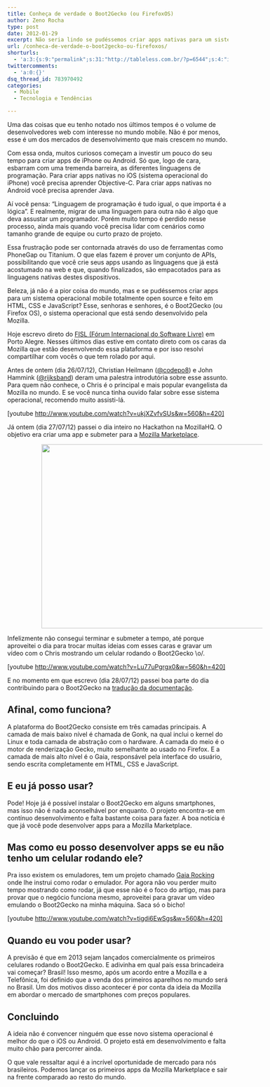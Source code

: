 ```yaml
---
title: Conheça de verdade o Boot2Gecko (ou FirefoxOS)
author: Zeno Rocha
type: post
date: 2012-01-29
excerpt: Não seria lindo se pudéssemos criar apps nativas para um sistema operacional mobile totalmente open source e feito em HTML, CSS e JavaScript? Bom, agora você já pode.
url: /conheca-de-verdade-o-boot2gecko-ou-firefoxos/
shorturls:
  - 'a:3:{s:9:"permalink";s:31:"http://tableless.com.br/?p=6544";s:4:"isgd";s:19:"http://is.gd/xFnVGy";s:7:"tinyurl";s:26:"http://tinyurl.com/d7485xc";}'
twittercomments:
  - 'a:0:{}'
dsq_thread_id: 783970492
categories:
  - Mobile
  - Tecnologia e Tendências

---
```

Uma das coisas que eu tenho notado nos últimos tempos é o volume de desenvolvedores web com interesse no mundo mobile. Não é por menos, esse é um dos mercados de desenvolvimento que mais crescem no mundo.

Com essa onda, muitos curiosos começam a investir um pouco do seu tempo para criar apps de iPhone ou Android. Só que, logo de cara, esbarram com uma tremenda barreira, as diferentes linguagens de programação. Para criar apps nativas no iOS (sistema operacional do iPhone) você precisa aprender Objective-C. Para criar apps nativas no Android você precisa aprender Java.

Aí você pensa: &#8220;Linguagem de programação é tudo igual, o que importa é a lógica&#8221;. E realmente, migrar de uma linguagem para outra não é algo que deva assustar um programador. Porém muito tempo é perdido nesse processo, ainda mais quando você precisa lidar com cenários como tamanho grande de equipe ou curto prazo de projeto.

Essa frustração pode ser contornada através do uso de ferramentas como PhoneGap ou Titanium. O que elas fazem é prover um conjunto de APIs, possibilitando que você crie seus apps usando as linguagens que já está acostumado na web e que, quando finalizados, são empacotados para as linguagens nativas destes dispositivos.

Beleza, já não é a pior coisa do mundo, mas e se pudéssemos criar apps para um sistema operacional mobile totalmente open source e feito em HTML, CSS e JavaScript? Esse, senhoras e senhores, é o Boot2Gecko (ou Firefox OS), o sistema operacional que está sendo desenvolvido pela Mozilla.

Hoje escrevo direto do [FISL (Fórum Internacional do Software Livre)][1] em Porto Alegre. Nesses últimos dias estive em contato direto com os caras da Mozilla que estão desenvolvendo essa plataforma e por isso resolvi compartilhar com vocês o que tem rolado por aqui.

Antes de ontem (dia 26/07/12), Christian Heilmann ([@codepo8][2]) e John Hammink ([@rijksband][3]) deram uma palestra introdutória sobre esse assunto. Para quem não conhece, o Chris é o principal e mais popular evangelista da Mozilla no mundo. E se você nunca tinha ouvido falar sobre esse sistema operacional, recomendo muito assisti-lá. 

[youtube http://www.youtube.com/watch?v=ukjXZvfvSUs&w=560&h=420]

Já ontem (dia 27/07/12) passei o dia inteiro no Hackathon na MozillaHQ. O objetivo era criar uma app e submeter para a [Mozilla Marketplace][4].

<img style="margin-left: 78px" src="http://tableless.com.br/uploads/2012/07/abb.jpg" alt="" width="560" height="420" />

Infelizmente não consegui terminar e submeter a tempo, até porque aproveitei o dia para trocar muitas ideias com esses caras e gravar um vídeo com o Chris mostrando um celular rodando o Boot2Gecko \o/.

[youtube http://www.youtube.com/watch?v=Lu77uPgrgx0&w=560&h=420]

E no momento em que escrevo (dia 28/07/12) passei boa parte do dia contribuindo para o Boot2Gecko na [tradução da documentação][5].

## Afinal, como funciona?

A plataforma do Boot2Gecko consiste em três camadas principais. A camada de mais baixo nível é chamada de Gonk, na qual inclui o kernel do Linux e toda camada de abstração com o hardware. A camada do meio é o motor de renderização Gecko, muito semelhante ao usado no Firefox. E a camada de mais alto nível é o Gaia, responsável pela interface do usuário, sendo escrita completamente em HTML, CSS e JavaScript.

## E eu já posso usar?

Pode! Hoje já é possível instalar o Boot2Gecko em alguns smartphones, mas isso não é nada aconselhável por enquanto. O projeto encontra-se em contínuo desenvolvimento e falta bastante coisa para fazer. A boa notícia é que já você pode desenvolver apps para a Mozilla Marketplace.

## Mas como eu posso desenvolver apps se eu não tenho um celular rodando ele?

Pra isso existem os emuladores, tem um projeto chamado [Gaia Rocking][6] onde lhe instrui como rodar o emulador. Por agora não vou perder muito tempo mostrando como rodar, já que esse não é o foco do artigo, mas para provar que o negócio funciona mesmo, aproveitei para gravar um vídeo emulando o Boot2Gecko na minha máquina. Saca só o bicho!

[youtube http://www.youtube.com/watch?v=tigdi6EwSgs&w=560&h=420]

## Quando eu vou poder usar?

A previsão é que em 2013 sejam lançados comercialmente os primeiros celulares rodando o Boot2Gecko. E adivinha em qual país essa brincadeira vai começar? Brasil! Isso mesmo, após um acordo entre a Mozilla e a Telefônica, foi definido que a venda dos primeiros aparelhos no mundo será no Brasil. Um dos motivos disso acontecer é por conta da ideia da Mozilla em abordar o mercado de smartphones com preços populares.

## Concluindo

A ideia não é convencer ninguém que esse novo sistema operacional é melhor do que o iOS ou Android. O projeto está em desenvolvimento e falta muito chão para percorrer ainda. 

O que vale ressaltar aqui é a incrível oportunidade de mercado para nós brasileiros. Podemos lançar os primeiros apps da Mozilla Marketplace e sair na frente comparado ao resto do mundo.

 [1]: http://softwarelivre.org/fisl13
 [2]: https://twitter.com/codepo8
 [3]: http://twitter.com/rijksband
 [4]: https://marketplace.mozilla.org/
 [5]: https://developer-new.mozilla.org/pt-BR/docs/Apps
 [6]: https://github.com/canuckistani/gaia-rocking